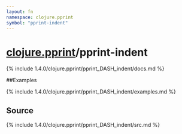 ```yaml
---
layout: fn
namespace: clojure.pprint
symbol: "pprint-indent"
---
```


# [clojure.pprint](../)/pprint-indent

{% include 1.4.0/clojure.pprint/pprint_DASH_indent/docs.md %}

##Examples

{% include 1.4.0/clojure.pprint/pprint_DASH_indent/examples.md %}
## Source
{% include 1.4.0/clojure.pprint/pprint_DASH_indent/src.md %}

